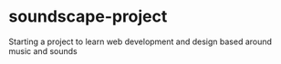 # soundscape-project
Starting a project to learn web development and design based around music and sounds
